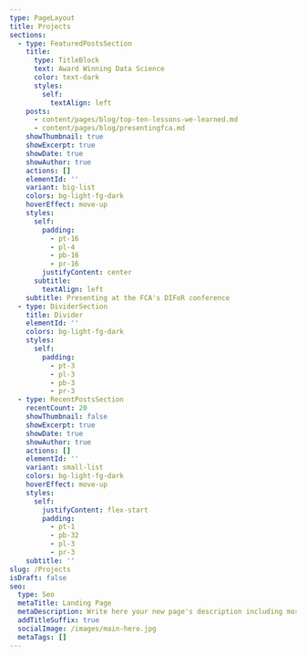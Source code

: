 ```yaml
---
type: PageLayout
title: Projects
sections:
  - type: FeaturedPostsSection
    title:
      type: TitleBlock
      text: Award Winning Data Science
      color: text-dark
      styles:
        self:
          textAlign: left
    posts:
      - content/pages/blog/top-ten-lessons-we-learned.md
      - content/pages/blog/presentingfca.md
    showThumbnail: true
    showExcerpt: true
    showDate: true
    showAuthor: true
    actions: []
    elementId: ''
    variant: big-list
    colors: bg-light-fg-dark
    hoverEffect: move-up
    styles:
      self:
        padding:
          - pt-16
          - pl-4
          - pb-16
          - pr-16
        justifyContent: center
      subtitle:
        textAlign: left
    subtitle: Presenting at the FCA's DIFoR conference
  - type: DividerSection
    title: Divider
    elementId: ''
    colors: bg-light-fg-dark
    styles:
      self:
        padding:
          - pt-3
          - pl-3
          - pb-3
          - pr-3
  - type: RecentPostsSection
    recentCount: 20
    showThumbnail: false
    showExcerpt: true
    showDate: true
    showAuthor: true
    actions: []
    elementId: ''
    variant: small-list
    colors: bg-light-fg-dark
    hoverEffect: move-up
    styles:
      self:
        justifyContent: flex-start
        padding:
          - pt-1
          - pb-32
          - pl-3
          - pr-3
    subtitle: ''
slug: /Projects
isDraft: false
seo:
  type: Seo
  metaTitle: Landing Page
  metaDescription: Write here your new page's description including most relevant keywords.
  addTitleSuffix: true
  socialImage: /images/main-hero.jpg
  metaTags: []
---
```


